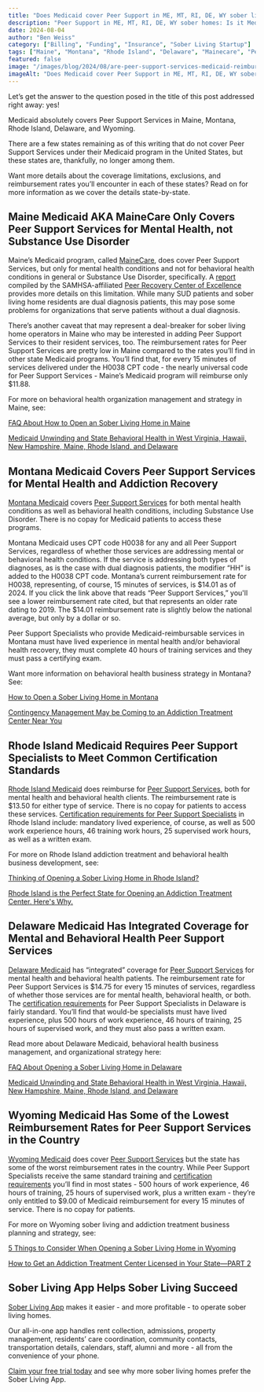 ```yaml
---
title: "Does Medicaid cover Peer Support in ME, MT, RI, DE, WY sober living homes?"
description: "Peer Support in ME, MT, RI, DE, WY sober homes: Is it Medicaid reimbursable? Yes! Get Aug '24 rules, rates & coverage details per state."
date: 2024-08-04
author: "Ben Weiss"
category: ["Billing", "Funding", "Insurance", "Sober Living Startup"]
tags: ["Maine", "Montana", "Rhode Island", "Delaware", "Mainecare", "Peer Support Services", "Medicaid"]
featured: false
image: "/images/blog/2024/08/are-peer-support-services-medicaid-reimbursable-in-maine-montana-rhode-island-delaware-and-wyoming-for-sober-living-homes/featured.jpg"
imageAlt: "Does Medicaid cover Peer Support in ME, MT, RI, DE, WY sober living homes?"
---
```


Let’s get the answer to the question posed in the title of this post addressed right away: yes! 

Medicaid absolutely covers Peer Support Services in Maine, Montana, Rhode Island, Delaware, and Wyoming. 

There are a few states remaining as of this writing that do not cover Peer Support Services under their Medicaid program in the United States, but these states are, thankfully, no longer among them. 

Want more details about the coverage limitations, exclusions, and reimbursement rates you’ll encounter in each of these states? Read on for more information as we cover the details state-by-state.

## Maine Medicaid AKA MaineCare Only Covers Peer Support Services for Mental Health, not Substance Use Disorder

Maine’s Medicaid program, called [MaineCare](<https://www.maine.gov/dhhs/oms>), does cover Peer Support Services, but only for mental health conditions and not for behavioral health conditions in general or Substance Use Disorder, specifically. A [report](<https://peerrecoverynow.org/wp-content/uploads/2024-MAY-15-prcoe-prss-medicaid.pdf>) compiled by the SAMHSA-affiliated [Peer Recovery Center of Excellence](<https://www.samhsa.gov/peer-recovery-center-of-excellence>) provides more details on this limitation. While many SUD patients and sober living home residents are dual diagnosis patients, this may pose some problems for organizations that serve patients without a dual diagnosis. 

There’s another caveat that may represent a deal-breaker for sober living home operators in Maine who may be interested in adding Peer Support Services to their resident services, too. The reimbursement rates for Peer Support Services are pretty low in Maine compared to the rates you’ll find in other state Medicaid programs. You’ll find that, for every 15 minutes of services delivered under the H0038 CPT code - the nearly universal code for Peer Support Services - Maine’s Medicaid program will reimburse only $11.88. 

For more on behavioral health organization management and strategy in Maine, see: 

[FAQ About How to Open an Sober Living Home in Maine](<../../../2023/1/19/faq-about-how-to-open-an-sober-living-home-in-maine.html>)

[Medicaid Unwinding and State Behavioral Health in West Virginia, Hawaii, New Hampshire, Maine, Rhode Island, and Delaware](<https://behavehealth.com/blog/2023/5/2/medicaid-unwinding-and-state-behavioral-health-in-west-virginia-hawaii-new-hampshire-maine-rhode-island-and-delaware>)

## Montana Medicaid Covers Peer Support Services for Mental Health and Addiction Recovery

[Montana Medicaid](<https://dphhs.mt.gov/MontanaHealthcarePrograms/MemberServices>) covers [Peer Support Services](<https://dphhs.mt.gov/assets/MedicaidTribalConsultation/December2019/CertifiedPeerSupportServices.pdf>) for both mental health conditions as well as behavioral health conditions, including Substance Use Disorder. There is no copay for Medicaid patients to access these programs. 

Montana Medicaid uses CPT code H0038 for any and all Peer Support Services, regardless of whether those services are addressing mental or behavioral health conditions. If the service is addressing both types of diagnoses, as is the case with dual diagnosis patients, the modifier “HH” is added to the H0038 CPT code. Montana’s current reimbursement rate for H0038, representing, of course, 15 minutes of services, is $14.01 as of 2024. If you click the link above that reads “Peer Support Services,” you'll see a lower reimbursement rate cited, but that represents an older rate dating to 2019. The $14.01 reimbursement rate is slightly below the national average, but only by a dollar or so. 

Peer Support Specialists who provide Medicaid-reimbursable services in Montana must have lived experience in mental health and/or behavioral health recovery, they must complete 40 hours of training services and they must pass a certifying exam. 

Want more information on behavioral health business strategy in Montana? See:

[How to Open a Sober Living Home in Montana](<https://soberlivingapp.com/sober-living-app-blog/2022/12/13/how-to-open-a-sober-living-home-in-montana>)

[Contingency Management May be Coming to an Addiction Treatment Center Near You](<https://behavehealth.com/blog/2023/10/2/contingency-management-may-be-coming-to-an-addiction-treatment-center-near-you>)

## Rhode Island Medicaid Requires Peer Support Specialists to Meet Common Certification Standards 

[Rhode Island Medicaid](<https://healthsourceri.com/medicaid/>) does reimburse for [Peer Support Services](<https://bhddh.ri.gov/mental-health/individual-and-family-information>), both for mental health and behavioral health clients. The reimbursement rate is $13.50 for either type of service. There is no copay for patients to access these services. [Certification requirements for Peer Support Specialists](<https://www.ricertboard.org/certified-peer-recovery-specialist-cprs>) in Rhode Island include: mandatory lived experience, of course, as well as 500 work experience hours, 46 training work hours, 25 supervised work hours, as well as a written exam. 

For more on Rhode Island addiction treatment and behavioral health business development, see: 

[Thinking of Opening a Sober Living Home in Rhode Island? ](<https://soberlivingapp.com/sober-living-app-blog/2023/2/7/thinking-of-opening-a-sober-living-home-in-rhode-islandnbsp>)

[Rhode Island is the Perfect State for Opening an Addiction Treatment Center. Here's Why. ](<https://behavehealth.com/blog/2022/7/28/rhode-island-is-the-perfect-state-for-opening-an-addiction-treatment-center-heres-whynbsp>)

## Delaware Medicaid Has Integrated Coverage for Mental and Behavioral Health Peer Support Services

[Delaware Medicaid](<https://dhss.delaware.gov/dmma/>) has “integrated” coverage for [Peer Support Services](<https://dhss.delaware.gov/dhss/dsamh/peerservices.html>) for mental health and behavioral health patients. The reimbursement rate for Peer Support Services is $14.75 for every 15 minutes of services, regardless of whether those services are for mental health, behavioral health, or both. The [certification requirements](<https://www.decertboard.org/certified-peer-recovery-specialist-cprs>) for Peer Support Specialists in Delaware is fairly standard. You’ll find that would-be specialists must have lived experience, plus 500 hours of work experience, 46 hours of training, 25 hours of supervised work, and they must also pass a written exam. 

Read more about Delaware Medicaid, behavioral health business management, and organizational strategy here:

[FAQ About Opening a Sober Living Home in Delaware](<../../../2023/2/13/faq-about-opening-a-sober-living-home-in-delaware.html>)

[Medicaid Unwinding and State Behavioral Health in West Virginia, Hawaii, New Hampshire, Maine, Rhode Island, and Delaware](<https://behavehealth.com/blog/2023/5/2/medicaid-unwinding-and-state-behavioral-health-in-west-virginia-hawaii-new-hampshire-maine-rhode-island-and-delaware>)

## Wyoming Medicaid Has Some of the Lowest Reimbursement Rates for Peer Support Services in the Country

[Wyoming Medicaid](<https://health.wyo.gov/healthcarefin/medicaid/>) does cover [Peer Support Services](<https://health.wyo.gov/behavioralhealth/mhsa/peer-specialists/>) but the state has some of the worst reimbursement rates in the country. While Peer Support Specialists receive the same standard training and [certification requirements](<https://recoverwyoming.org/peer-specialist-training-certification>) you’ll find in most states - 500 hours of work experience, 46 hours of training, 25 hours of supervised work, plus a written exam - they’re only entitled to $9.00 of Medicaid reimbursement for every 15 minutes of service. There is no copay for patients. 

For more on Wyoming sober living and addiction treatment business planning and strategy, see:

[5 Things to Consider When Opening a Sober Living Home in Wyoming](<../../../2023/3/1/5-things-to-consider-when-opening-a-sober-living-home-in-wyoming.html>)

[How to Get an Addiction Treatment Center Licensed in Your State—PART 2](<https://behavehealth.com/blog/2019/10/9/how-to-get-an-addiction-treatment-center-licensed-in-your-statepart-2>)

## Sober Living App Helps Sober Living Succeed 

[Sober Living App](</>) makes it easier - and more profitable - to operate sober living homes. 

Our all-in-one app handles rent collection, admissions, property management, residents’ care coordination, community contacts, transportation details, calendars, staff, alumni and more - all from the convenience of your phone. 

[Claim your free trial today](<https://behavehealth.com/get-started>) and see why more sober living homes prefer the Sober Living App.